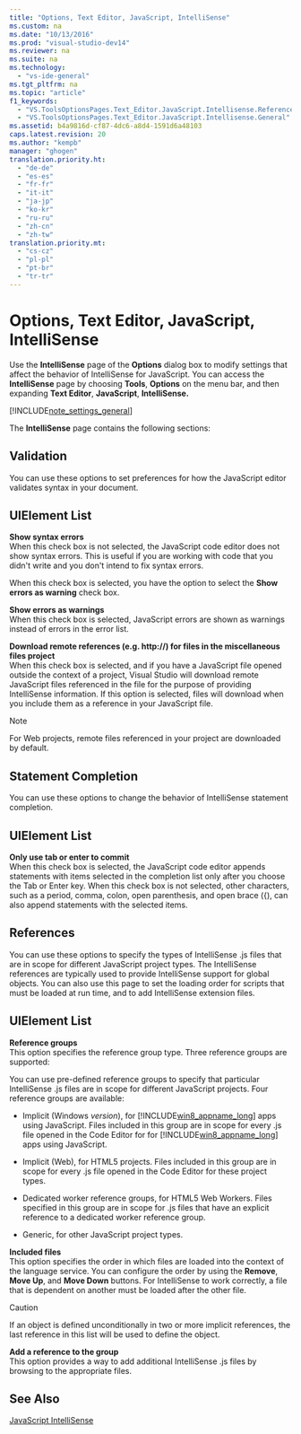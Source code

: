 ```yaml
---
title: "Options, Text Editor, JavaScript, IntelliSense"
ms.custom: na
ms.date: "10/13/2016"
ms.prod: "visual-studio-dev14"
ms.reviewer: na
ms.suite: na
ms.technology: 
  - "vs-ide-general"
ms.tgt_pltfrm: na
ms.topic: "article"
f1_keywords: 
  - "VS.ToolsOptionsPages.Text_Editor.JavaScript.Intellisense.References"
  - "VS.ToolsOptionsPages.Text_Editor.JavaScript.Intellisense.General"
ms.assetid: b4a9816d-cf87-4dc6-a8d4-1591d6a48103
caps.latest.revision: 20
ms.author: "kempb"
manager: "ghogen"
translation.priority.ht: 
  - "de-de"
  - "es-es"
  - "fr-fr"
  - "it-it"
  - "ja-jp"
  - "ko-kr"
  - "ru-ru"
  - "zh-cn"
  - "zh-tw"
translation.priority.mt: 
  - "cs-cz"
  - "pl-pl"
  - "pt-br"
  - "tr-tr"
---
```

# Options, Text Editor, JavaScript, IntelliSense
Use the **IntelliSense** page of the **Options** dialog box to modify settings that affect the behavior of IntelliSense for JavaScript. You can access the **IntelliSense** page by choosing **Tools**, **Options** on the  menu bar, and then expanding **Text Editor**, **JavaScript**, **IntelliSense.**  
  
 [!INCLUDE[note_settings_general](../datatools/includes/note_settings_general_md.md)]  
  
 The **IntelliSense** page contains the following sections:  
  
## Validation  
 You can use these options to set preferences for how the JavaScript editor validates syntax in your document.  
  
## UIElement List  
 **Show syntax errors**  
 When this check box is not selected, the JavaScript code editor does not show syntax errors. This is useful if you are working with code that you didn't write and you don't intend to fix syntax errors.  
  
 When this check box is selected, you have the option to select the **Show errors as warning** check box.  
  
 **Show errors as warnings**  
 When this check box is selected, JavaScript errors are shown as warnings instead of errors in the error list.  
  
 **Download remote references (e.g. http://) for files in the miscellaneous files project**  
 When this check box is selected, and if you have a JavaScript file opened outside the context of a project, Visual Studio will download remote JavaScript files referenced in the file for the purpose of providing IntelliSense information. If this option is selected, files will download when you include them as a reference in your JavaScript file.  
  
> [!NOTE]
>  For Web projects, remote files referenced in your project are downloaded by default.  
  
## Statement Completion  
 You can use these options to change the behavior of IntelliSense statement completion.  
  
## UIElement List  
 **Only use tab or enter to commit**  
 When this check box is selected, the JavaScript code editor appends statements with items selected in the completion list only after you choose the Tab or Enter key. When this check box is not selected, other characters, such as a period, comma, colon, open parenthesis, and open brace ({), can also append statements with the selected items.  
  
## References  
 You can use these options to specify the types of IntelliSense .js files that are in scope for different JavaScript project types. The IntelliSense references are typically used to provide IntelliSense support for global objects. You can also use this page to set the loading order for scripts that must be loaded at run time, and to add IntelliSense extension files.  
  
## UIElement List  
 **Reference groups**  
 This option specifies the reference group type. Three reference groups are supported:  
  
 You can use pre-defined reference groups to specify that particular IntelliSense .js files are in scope for different JavaScript projects. Four reference groups are available:  
  
-   Implicit (Windows *version*), for [!INCLUDE[win8_appname_long](../codequality/includes/win8_appname_long_md.md)] apps using JavaScript. Files included in this group are in scope for every .js file opened in the Code Editor for for [!INCLUDE[win8_appname_long](../codequality/includes/win8_appname_long_md.md)] apps using JavaScript.  
  
-   Implicit (Web), for HTML5 projects. Files included in this group are in scope for every .js file opened in the Code Editor for these project types.  
  
-   Dedicated worker reference groups, for HTML5 Web Workers. Files specified in this group are in scope for .js files that have an explicit reference to a dedicated worker reference group.  
  
-   Generic, for other JavaScript project types.  
  
 **Included files**  
 This option specifies the order in which files are loaded into the context of the language service. You can configure the order by using the **Remove**, **Move Up**, and **Move Down** buttons. For IntelliSense to work correctly, a file that is dependent on another must be loaded after the other file.  
  
> [!CAUTION]
>  If an object is defined unconditionally in two or more implicit references, the last reference in this list will be used to define the object.  
  
 **Add a reference to the group**  
 This option provides a way to add additional IntelliSense .js files by browsing to the appropriate files.  
  
## See Also  
 [JavaScript IntelliSense](../ide/javascript-intellisense.md)